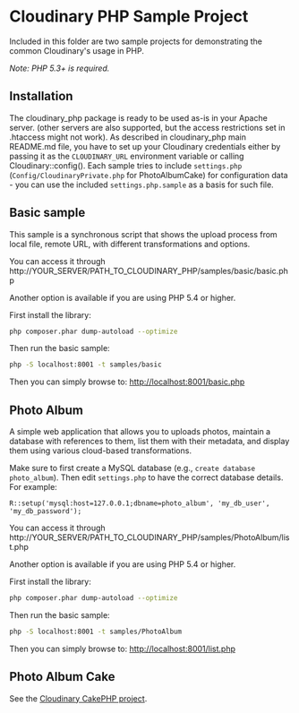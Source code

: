 # Cloudinary PHP Sample Project

Included in this folder are two sample projects for demonstrating the common Cloudinary's usage in PHP.

*Note: PHP 5.3+ is required.*

## Installation

The cloudinary_php package is ready to be used as-is in your Apache server. (other servers are also supported, but the access restrictions set in .htaccess might not work).
As described in cloudinary\_php main README.md file, you have to set up your Cloudinary credentials either by passing it as the `CLOUDINARY_URL` environment variable or calling Cloudinary::config().
Each sample tries to include `settings.php` (`Config/CloudinaryPrivate.php` for PhotoAlbumCake) for configuration data - you can use the included `settings.php.sample` as a basis for such file.

## Basic sample

This sample is a synchronous script that shows the upload process from local file, remote URL, with different transformations and options.

You can access it through http://YOUR\_SERVER/PATH\_TO\_CLOUDINARY\_PHP/samples/basic/basic.php

Another option is available if you are using PHP 5.4 or higher.

First install the library:

```bash
php composer.phar dump-autoload --optimize
```

Then run the basic sample:

```bash
php -S localhost:8001 -t samples/basic
```

Then you can simply browse to: [http://localhost:8001/basic.php](http://localhost:8001/basic.php)

## Photo Album

A simple web application that allows you to uploads photos, maintain a database with references to them, list them with their metadata, and display them using various cloud-based transformations.

Make sure to first create a MySQL database (e.g., `create database photo_album`). Then edit `settings.php` to have the correct database details. For example:

    R::setup('mysql:host=127.0.0.1;dbname=photo_album', 'my_db_user', 'my_db_password');

You can access it through http://YOUR\_SERVER/PATH\_TO\_CLOUDINARY\_PHP/samples/PhotoAlbum/list.php

Another option is available if you are using PHP 5.4 or higher.

First install the library:

```bash
php composer.phar dump-autoload --optimize
```

Then run the basic sample:

```bash
php -S localhost:8001 -t samples/PhotoAlbum
```

Then you can simply browse to: [http://localhost:8001/list.php](http://localhost:8001/list.php)

## Photo Album Cake

See the [Cloudinary CakePHP project](https://github.com/cloudinary/cloudinary_cake_php/tree/master/samples).
